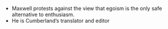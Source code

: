 - Maxwell protests against the view that egoism is the only safe alternative to enthusiasm. 
- He is Cumberland’s translator and editor 